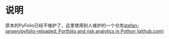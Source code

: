 # 说明

原本的PyFolio已经不维护了，这里使用别人维护的一个仓库[stefan-jansen/pyfolio-reloaded: Portfolio and risk analytics in Python (github.com)](https://github.com/stefan-jansen/pyfolio-reloaded)